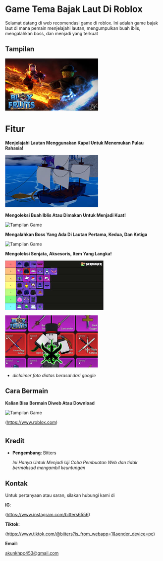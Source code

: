 # Game Tema Bajak Laut Di Roblox

Selamat datang di web recomendasi game di roblox. Ini adalah game bajak laut di mana pemain menjelajahi lautan, mengumpulkan buah iblis, mengalahkan boss, dan menjadi yang terkuat

## Tampilan
![Tampilan Game](https://github.com/BagusSmpn165Jakarta/Game-Blox-Fruits/blob/main/Tampilan%20BF.jpeg)

#

# Fitur

**Menjelajahi Lautan Menggunakan Kapal Untuk Menemukan Pulau Rahasia!**
 
![Tampilan Game](https://github.com/BagusSmpn165Jakarta/Game-Blox-Fruits/blob/main/Kapal%20BF.jpeg)

**Mengoleksi Buah Iblis Atau Dimakan Untuk Menjadi Kuat!**
 
 ![Tampilan Game](https://github.com/BagusSmpn165Jakarta/bagus/blob/main/Buah%20Kitsune%20BF.jpeg)
 
 **Mengalahkan Boss Yang Ada Di Lautan Pertama, Kedua, Dan Ketiga**

![Tampilan Game](https://github.com/BagusSmpn165Jakarta/bagus/blob/main/Boss%20Sea%201%20BF.jpeg)
 
 **Mengoleksi Senjata, Aksesoris, Item Yang Langka!**
   
![Tampilan Game](https://github.com/BagusSmpn165Jakarta/Game-Blox-Fruits/blob/main/aksesoris%20BF.jpeg)

![Tampilan Game](https://github.com/BagusSmpn165Jakarta/Game-Blox-Fruits/blob/main/Pedang%20BF.jpeg)
  
 - *diclaimer foto diatas berasal dari google*
 
## Cara Bermain
**Kalian Bisa Bermain Diweb Atau Download**

![Tampilan Game](https://github.com/BagusSmpn165Jakarta/bagus/blob/main/Roblox%20Logo.jpeg)

(https://www.roblox.com)

#

## Kredit

- **Pengembang**: Bitters
 
  *Ini Hanya Untuk Menjadi Uji Coba Pembuatan Web dan tidak bermaksud mengambil keuntungan*

## Kontak

Untuk pertanyaan atau saran, silakan hubungi kami di

**IG**:

(https://www.instagram.com/bitters6556)

**Tiktok**:

(https://www.tiktok.com/@biiters?is_from_webapp=1&sender_device=pc)

**Email**:

akunkhpc453@gmail.com


